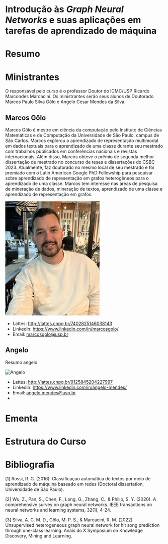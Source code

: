 # Introdução às _Graph Neural Networks_ e suas aplicações em tarefas de aprendizado de máquina

# Resumo

# Ministrantes

O responsável pelo curso é o professor Doutor do ICMC/USP Ricardo Marcondes Marcacini. Os ministrantes serão seus alunos de Doutorado Marcos Paulo Silva Gôlo e Angelo Cesar Mendes da Silva. 

## Marcos Gôlo

Marcos Gôlo é mestre em ciência da computação pelo Instituto de Ciências Matemáticas e de Computação da Universidade de São Paulo, campus de São Carlos. Marcos explorou o aprendizado de representação multimodal em dados textuais para o aprendizado de uma classe durante seu mestrado com trabalhos publicados em conferências nacionais e revistas internacionais. Além disso, Marcos obteve o prêmio de segunda melhor dissertação de mestrado no concurso de teses e dissertações do CSBC 2023. Atualmente, faz doutorado no mesmo local de seu mestrado e foi premiado com o Latin American Google PhD Fellowship para pesquisar sobre aprendizado de representação em grafos heterogêneos para o aprendizado de uma classe. Marcos tem interesse nas áreas de pesquisa de mineração de dados, mineração de textos, aprendizado de uma classe e aprendizado de representação em grafos. 

<img src="/images/golo.jpg" width="300">

- Lattes: http://lattes.cnpq.br/7402825146038143
- Linkedin: https://www.linkedin.com/in/marcosgolo/
- Email: marcosgolo@usp.br

## Angelo

Resumo angelo

![Angelo](/images/angelo.jpg)

- Lattes: http://lattes.cnpq.br/9125845204227997
- Linkedin: https://www.linkedin.com/in/angelo-mendes/
- Email: angelo.mendes@usp.br
- 
# Ementa

# Estrutura do Curso

# Bibliografia

[1] Rossi, R. G. (2016). Classificaçao automática de textos por meio de aprendizado de máquina baseado em redes (Doctoral dissertation, Universidade de São Paulo).

[2] Wu, Z., Pan, S., Chen, F., Long, G., Zhang, C., & Philip, S. Y. (2020). A comprehensive survey on graph neural networks. IEEE transactions on neural networks and learning systems, 32(1), 4-24.

[3] Silva, A. C. M. D., Gôlo, M. P. S., & Marcacini, R. M. (2022). Unsupervised heterogeneous graph neural network for hit song prediction through one-class learning. Anais do X Symposium on Knowledge Discovery, Mining and Learning.
